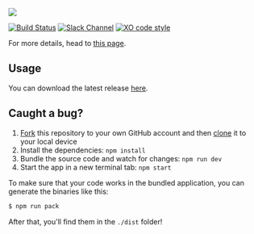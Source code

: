 ![](https://github.com/zeit/art/blob/b30bbeda1506fb95b0b106a8a4f54c59c9dfe419/now-desktop/repo-banner.png)

[![Build Status](https://travis-ci.org/zeit/now-desktop.svg?branch=master)](https://travis-ci.org/zeit/now-desktop)
[![Slack Channel](https://zeit-slackin.now.sh/badge.svg)](https://zeit.chat/)
[![XO code style](https://img.shields.io/badge/code_style-XO-5ed9c7.svg)](https://github.com/sindresorhus/xo)

For more details, head to [this page](https://zeit.co/app).

## Usage

You can download the latest release [here](https://zeit.co/download).

## Caught a bug?

1. [Fork](https://help.github.com/articles/fork-a-repo/) this repository to your own GitHub account and then [clone](https://help.github.com/articles/cloning-a-repository/) it to your local device
2. Install the dependencies: `npm install`
3. Bundle the source code and watch for changes: `npm run dev`
4. Start the app in a new terminal tab: `npm start`

To make sure that your code works in the bundled application, you can generate the binaries like this:

```bash
$ npm run pack
```

After that, you'll find them in the `./dist` folder!
